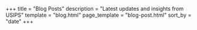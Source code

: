 +++
title = "Blog Posts"
description = "Latest updates and insights from USIPS"
template = "blog.html"
page_template = "blog-post.html"
sort_by = "date"
+++
